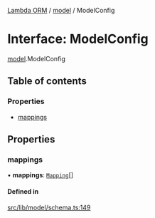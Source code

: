 [Lambda ORM](../README.md) / [model](../modules/model.md) / ModelConfig

# Interface: ModelConfig

[model](../modules/model.md).ModelConfig

## Table of contents

### Properties

- [mappings](model.ModelConfig.md#mappings)

## Properties

### mappings

• **mappings**: [`Mapping`](model.Mapping.md)[]

#### Defined in

[src/lib/model/schema.ts:149](https://github.com/FlavioLionelRita/lambdaorm/blob/0fd718a/src/lib/model/schema.ts#L149)
